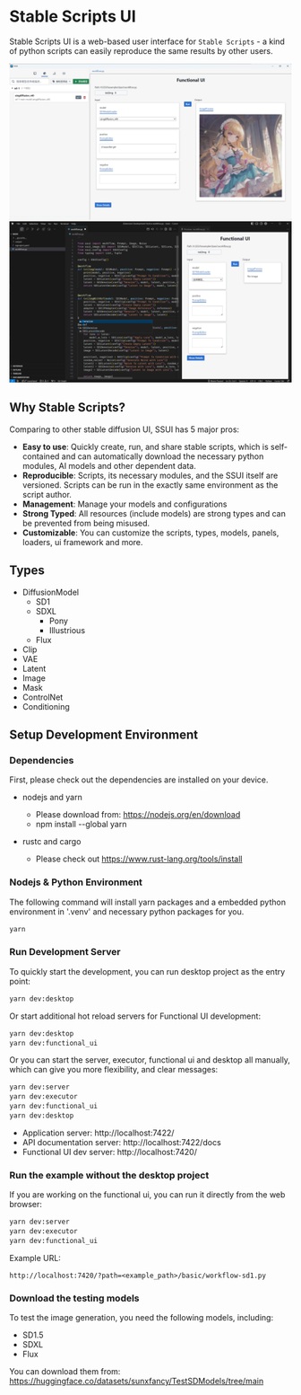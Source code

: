 Stable Scripts UI
====================

Stable Scripts UI is a web-based user interface for `Stable Scripts` - a kind of python scripts can easily reproduce the same results by other users.


![Desktop Version](doc/images/desktop.png)
![VSCode Plugin](doc/images/vscode-plugin.png)


## Why Stable Scripts?

Comparing to other stable diffusion UI, SSUI has 5 major pros:

- **Easy to use**: Quickly create, run, and share stable scripts, which is self-contained and can automatically download the necessary python modules, AI models and other dependent data.
- **Reproducible**: Scripts, its necessary modules, and the SSUI itself are versioned. Scripts can be run in the exactly same environment as the script author.
- **Management**: Manage your models and configurations 
- **Strong Typed**: All resources (include models) are strong types and can be prevented from being misused.
- **Customizable**: You can customize the scripts, types, models, panels, loaders, ui framework and more.


## Types

- DiffusionModel
  - SD1
  - SDXL
    - Pony
    - Illustrious
  - Flux
- Clip
- VAE
- Latent
- Image
- Mask
- ControlNet
- Conditioning


## Setup Development Environment

### Dependencies

First, please check out the dependencies are installed on your device.

- nodejs and yarn
  - Please download from: https://nodejs.org/en/download
  - npm install --global yarn

- rustc and cargo
  - Please check out https://www.rust-lang.org/tools/install


### Nodejs & Python Environment

The following command will install yarn packages and a embedded python environment in '.venv' and necessary python packages for you.

```bash
yarn
```


### Run Development Server

To quickly start the development, you can run desktop project as the entry point:
```bash
yarn dev:desktop
```

Or start additional hot reload servers for Functional UI development:
```bash
yarn dev:desktop
yarn dev:functional_ui
```

Or you can start the server, executor, functional ui and desktop all manually, which can give you more flexibility, and clear messages:

```bash
yarn dev:server
yarn dev:executor
yarn dev:functional_ui
yarn dev:desktop
```

- Application server: http://localhost:7422/
- API documentation server: http://localhost:7422/docs
- Functional UI dev server: http://localhost:7420/

### Run the example without the desktop project

If you are working on the functional ui, you can run it directly from the web browser:

```bash
yarn dev:server
yarn dev:executor
yarn dev:functional_ui
```

Example URL: 
```
http://localhost:7420/?path=<example_path>/basic/workflow-sd1.py
```

### Download the testing models

To test the image generation, you need the following models, including:

- SD1.5
- SDXL
- Flux

You can download them from:
https://huggingface.co/datasets/sunxfancy/TestSDModels/tree/main
